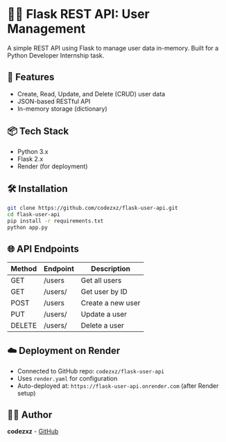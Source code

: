 # 🧑‍💻 Flask REST API: User Management

A simple REST API using Flask to manage user data in-memory. Built for a Python Developer Internship task.

## 🚀 Features

- Create, Read, Update, and Delete (CRUD) user data
- JSON-based RESTful API
- In-memory storage (dictionary)

## 📦 Tech Stack

- Python 3.x
- Flask 2.x
- Render (for deployment)

## 🛠 Installation

```bash
git clone https://github.com/codezxz/flask-user-api.git
cd flask-user-api
pip install -r requirements.txt
python app.py
```

## 🌐 API Endpoints

| Method | Endpoint       | Description         |
|--------|----------------|---------------------|
| GET    | /users         | Get all users       |
| GET    | /users/<id>    | Get user by ID      |
| POST   | /users         | Create a new user   |
| PUT    | /users/<id>    | Update a user       |
| DELETE | /users/<id>    | Delete a user       |

## ☁️ Deployment on Render

- Connected to GitHub repo: `codezxz/flask-user-api`
- Uses `render.yaml` for configuration
- Auto-deployed at: `https://flask-user-api.onrender.com` (after Render setup)

## 👨‍💻 Author

**codezxz** - [GitHub](https://github.com/codezxz)
